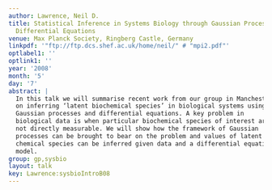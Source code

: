 ```yaml
---
author: Lawrence, Neil D.
title: Statistical Inference in Systems Biology through Gaussian Processes and Ordinary
  Differential Equations
venue: Max Planck Society, Ringberg Castle, Germany
linkpdf: '"ftp://ftp.dcs.shef.ac.uk/home/neil/" # "mpi2.pdf"'
optlabel1: ''
optlink1: ''
year: '2008'
month: '5'
day: '7'
abstract: |
  In this talk we will summarise recent work from our group in Manchester
  on inferring ‘latent biochemical species’ in biological systems using
  Gaussian processes and differential equations. A key problem in
  biological data is when particular biochemical species of interest are
  not directly measurable. We will show how the framework of Gaussian
  processes can be brought to bear on the problem and values of latent
  chemical species can be inferred given data and a differential equation
  model.
group: gp,sysbio
layout: talk
key: Lawrence:sysbioIntroB08
---
```

